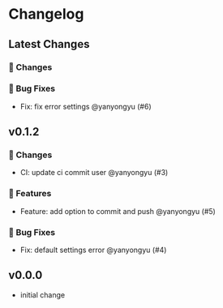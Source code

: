 # Changelog

## Latest Changes

### 💫 Changes

### 🐛 Bug Fixes

- Fix: fix error settings @yanyongyu (#6)

## v0.1.2

### 💫 Changes

- CI: update ci commit user @yanyongyu (#3)

### 🚀 Features

- Feature: add option to commit and push @yanyongyu (#5)

### 🐛 Bug Fixes

- Fix: default settings error @yanyongyu (#4)

## v0.0.0

- initial change
